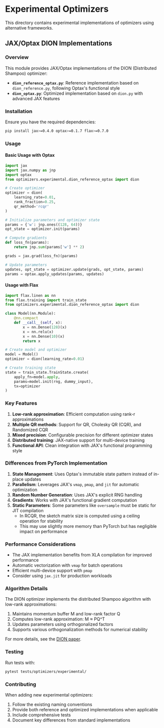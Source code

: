 # Experimental Optimizers

This directory contains experimental implementations of optimizers using alternative frameworks.

## JAX/Optax DION Implementations

### Overview

This module provides JAX/Optax implementations of the DION (Distributed Shampoo) optimizer:

- **`dion_reference_optax.py`**: Reference implementation based on `dion_reference.py`, following Optax's functional style
- **`dion_optax.py`**: Optimized implementation based on `dion.py` with advanced JAX features

### Installation

Ensure you have the required dependencies:

```bash
pip install jax>=0.4.0 optax>=0.1.7 flax>=0.7.0
```

### Usage

#### Basic Usage with Optax

```python
import jax
import jax.numpy as jnp
import optax
from optimizers.experimental.dion_reference_optax import dion

# Create optimizer
optimizer = dion(
    learning_rate=0.01,
    rank_fraction=0.25,
    qr_method='rcqr'
)

# Initialize parameters and optimizer state
params = {'w': jnp.ones((128, 64))}
opt_state = optimizer.init(params)

# Compute gradients
def loss_fn(params):
    return jnp.sum(params['w'] ** 2)

grads = jax.grad(loss_fn)(params)

# Update parameters
updates, opt_state = optimizer.update(grads, opt_state, params)
params = optax.apply_updates(params, updates)
```

#### Usage with Flax

```python
import flax.linen as nn
from flax.training import train_state
from optimizers.experimental.dion_reference_optax import dion

class Model(nn.Module):
    @nn.compact
    def __call__(self, x):
        x = nn.Dense(128)(x)
        x = nn.relu(x)
        x = nn.Dense(10)(x)
        return x

# Create model and optimizer
model = Model()
optimizer = dion(learning_rate=0.01)

# Create training state
state = train_state.TrainState.create(
    apply_fn=model.apply,
    params=model.init(rng, dummy_input),
    tx=optimizer
)
```

### Key Features

1. **Low-rank approximation**: Efficient computation using rank-r approximations
2. **Multiple QR methods**: Support for QR, Cholesky QR (CQR), and Randomized CQR
3. **Mixed precision**: Configurable precision for different optimizer states
4. **Distributed training**: JAX-native support for multi-device training
5. **Functional API**: Clean integration with JAX's functional programming style

### Differences from PyTorch Implementation

1. **State Management**: Uses Optax's immutable state pattern instead of in-place updates
2. **Parallelism**: Leverages JAX's `vmap`, `pmap`, and `jit` for automatic optimization
3. **Random Number Generation**: Uses JAX's explicit RNG handling
4. **Gradients**: Works with JAX's functional gradient computation
5. **Static Parameters**: Some parameters like `oversample` must be static for JIT compilation
   - In RCQR, the sketch matrix size is computed using a ceiling operation for stability
   - This may use slightly more memory than PyTorch but has negligible impact on performance

### Performance Considerations

- The JAX implementation benefits from XLA compilation for improved performance
- Automatic vectorization with `vmap` for batch operations
- Efficient multi-device support with `pmap`
- Consider using `jax.jit` for production workloads

### Algorithm Details

The DION optimizer implements the distributed Shampoo algorithm with low-rank approximations:

1. Maintains momentum buffer M and low-rank factor Q
2. Computes low-rank approximation: M ≈ PQ^T
3. Updates parameters using orthogonalized factors
4. Supports various orthogonalization methods for numerical stability

For more details, see the [DION paper](https://arxiv.org/abs/2504.05295).

### Testing

Run tests with:
```bash
pytest tests/optimizers/experimental/
```

### Contributing

When adding new experimental optimizers:
1. Follow the existing naming conventions
2. Provide both reference and optimized implementations when applicable
3. Include comprehensive tests
4. Document key differences from standard implementations